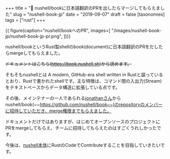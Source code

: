 +++
title = "🐚 nushell/bookに日本語翻訳のPRを出したらマージしてもらえました"
slug = "nushell-book-jp"
date = "2019-09-07"
draft = false
[taxonomies]
tags = ["rust"]
+++

{{ figure(caption="nushell/bookへのPR", images=[
  "/images/nushell-book-jp/nushell-book-jp-pr.png",
])}}

nushell/bookというRust製shellのbook(document)に日本語翻訳のPRをだしたらmergeしてもらえました。

~~ドキュメントはこちら(https://book.nushell.sh)から読めます。~~ 

そもそもnushellとは A modern, GitHub-era shell written in Rustと謳っているとおり、Rustで書かれたshellです。主な特徴は、コマンド間の入出力(Stream)をテキストベースからデータ構造に拡張している点です。

その後、メインテナーの一人であられる[jonathanさん](https://github.com/jonathandturner)からnushell/book(~~https://github.com/nushell/book~~)のrepositoryのメンバーに招待していただき、merge権限までもらえました。

ドキュメントだけではありますが、はじめてオープンソースのプロジェクトにPRをmergeしてもらえ、チームに招待してもらえたのはすごくうれしかったです。

今後は、[nushell本体](https://github.com/nushell/nushell)にRustのCodeでContributeすることを目指していきたいです。